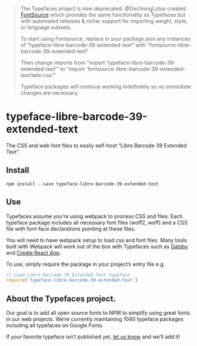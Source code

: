 >The Typefaces project is now deprecated. @DecliningLotus created
[FontSource](https://github.com/fontsource/fontsource) which provides the
same functionality as Typefaces but with automated releases & richer
support for importing weight, style, or language subsets.
>
>To start using Fontsource, replace in your package.json any instances of
"typeface-libre-barcode-39-extended-text" with "fontsource-libre-barcode-39-extended-text"
>
> Then change imports from "import 'typeface-libre-barcode-39-extended-text'" to "import 'fontsource-libre-barcode-39-extended-text/latin.css'"
>
>Typeface packages will continue working indefinitely so no immediate
>changes are necessary.

# typeface-libre-barcode-39-extended-text

The CSS and web font files to easily self-host “Libre Barcode 39 Extended Text”.

## Install

`npm install --save typeface-libre-barcode-39-extended-text`

## Use

Typefaces assume you’re using webpack to process CSS and files. Each typeface
package includes all necessary font files (woff2, woff) and a CSS file with
font-face declarations pointing at these files.

You will need to have webpack setup to load css and font files. Many tools built
with Webpack will work out of the box with Typefaces such as [Gatsby](https://github.com/gatsbyjs/gatsby)
and [Create React App](https://github.com/facebookincubator/create-react-app).

To use, simply require the package in your project’s entry file e.g.

```javascript
// Load Libre Barcode 39 Extended Text typeface
require('typeface-libre-barcode-39-extended-text')
```

## About the Typefaces project.

Our goal is to add all open source fonts to NPM to simplify using great fonts in
our web projects. We’re currently maintaining 1040 typeface packages
including all typefaces on Google Fonts.

If your favorite typeface isn’t published yet, [let us know](https://github.com/KyleAMathews/typefaces)
and we’ll add it!
